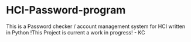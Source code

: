 # HCI-Password-program
This is a Password checker / account management system for HCI written in Python
!This Project is current a work in progress! - KC
